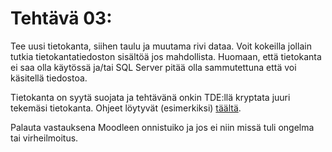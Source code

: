 # Tehtävä 03:

Tee uusi tietokanta, siihen taulu ja muutama rivi dataa.
Voit kokeilla jollain tutkia tietokantatiedoston sisältöä jos mahdollista. Huomaan, että tietokanta ei saa olla käytössä ja/tai SQL Server pitää olla sammutettuna että voi käsitellä tiedostoa.

Tietokanta on syytä suojata ja tehtävänä onkin TDE:llä kryptata juuri tekemäsi tietokanta.
Ohjeet löytyvät (esimerkiksi) [täältä](https://learn.microsoft.com/en-us/sql/relational-databases/security/encryption/transparent-data-encryption?view=sql-server-ver16).

Palauta vastauksena Moodleen onnistuiko ja jos ei niin missä tuli ongelma tai virheilmoitus.

<!-- 
- Varmistusten palauttaminen (restore)

- Palauta seuraavaksi varmistuksellasi oleva Pankki tietokanta SQL Server:in. Luo tästäkin T-SQL kielinen scripti.

Palauta tämän jälkeen Moodleen, palautuslinkkiin, Palauta   T-SQL scripti, jolla onnistuu varmistuksen palauttaminen tietokantaan. -->
